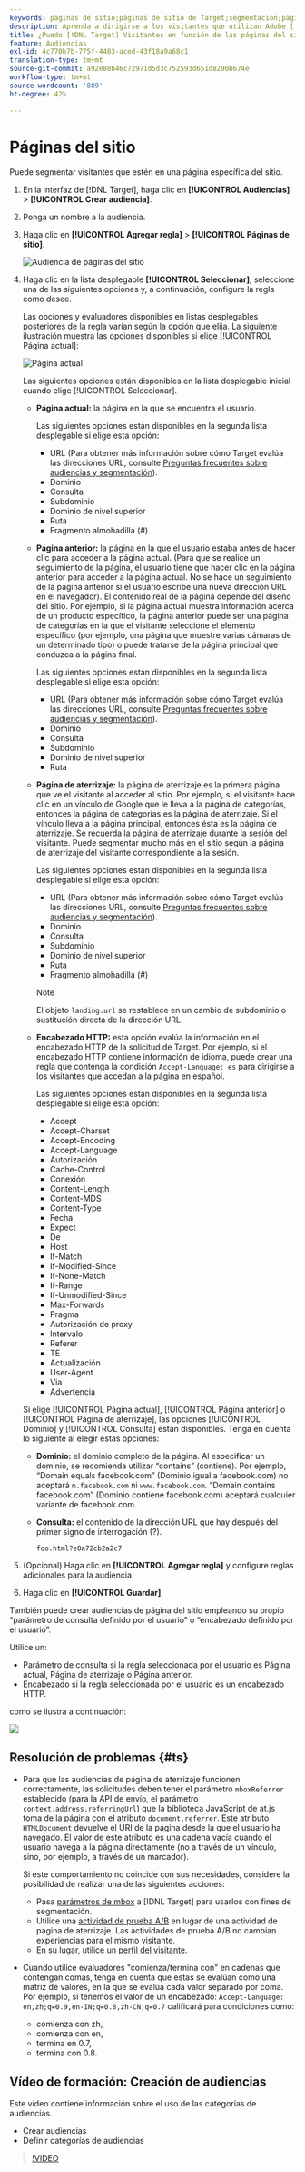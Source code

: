 ```yaml
---
keywords: páginas de sitio;páginas de sitio de Target;segmentación;página actual;página actual de Target;página anterior de Target;página de aterrizaje;página de aterrizaje de Target;encabezado http
description: Aprenda a dirigirse a los visitantes que utilizan Adobe [!DNL Target] que están en una página específica del sitio.
title: ¿Puedo [!DNL Target] Visitantes en función de las páginas del sitio?
feature: Audiencias
exl-id: 4c770b7b-775f-4483-aced-43f18a9a68c1
translation-type: tm+mt
source-git-commit: a92e88b46c72971d5d3c752593d651d8290b674e
workflow-type: tm+mt
source-wordcount: '889'
ht-degree: 42%

---
```


# Páginas del sitio

Puede segmentar visitantes que estén en una página específica del sitio.

1. En la interfaz de [!DNL Target], haga clic en **[!UICONTROL Audiencias]** > **[!UICONTROL Crear audiencia]**.
1. Ponga un nombre a la audiencia.
1. Haga clic en **[!UICONTROL Agregar regla]** > **[!UICONTROL Páginas de sitio]**.

   ![Audiencia de páginas del sitio](assets/target_site_pages.png)

1. Haga clic en la lista desplegable **[!UICONTROL Seleccionar]**, seleccione una de las siguientes opciones y, a continuación, configure la regla como desee.

   Las opciones y evaluadores disponibles en listas desplegables posteriores de la regla varían según la opción que elija. La siguiente ilustración muestra las opciones disponibles si elige [!UICONTROL Página actual]:

   ![Página actual](/help/c-target/c-audiences/c-target-rules/assets/current-page.png)

   Las siguientes opciones están disponibles en la lista desplegable inicial cuando elige [!UICONTROL Seleccionar].

   * **Página actual:** la página en la que se encuentra el usuario.

      Las siguientes opciones están disponibles en la segunda lista desplegable si elige esta opción:

      * URL (Para obtener más información sobre cómo Target evalúa las direcciones URL, consulte [Preguntas frecuentes sobre audiencias y segmentación](/help/c-target/c-troubleshooting-targets-and-audiences/troubleshooting-targets-and-audiences.md)).
      * Dominio
      * Consulta
      * Subdominio
      * Dominio de nivel superior
      * Ruta
      * Fragmento almohadilla (#)
   * **Página anterior:** la página en la que el usuario estaba antes de hacer clic para acceder a la página actual. (Para que se realice un seguimiento de la página, el usuario tiene que hacer clic en la página anterior para acceder a la página actual. No se hace un seguimiento de la página anterior si el usuario escribe una nueva dirección URL en el navegador). El contenido real de la página depende del diseño del sitio. Por ejemplo, si la página actual muestra información acerca de un producto específico, la página anterior puede ser una página de categorías en la que el visitante seleccione el elemento específico (por ejemplo, una página que muestre varias cámaras de un determinado tipo) o puede tratarse de la página principal que conduzca a la página final.

      Las siguientes opciones están disponibles en la segunda lista desplegable si elige esta opción:

      * URL (Para obtener más información sobre cómo Target evalúa las direcciones URL, consulte [Preguntas frecuentes sobre audiencias y segmentación](/help/c-target/c-troubleshooting-targets-and-audiences/troubleshooting-targets-and-audiences.md)).
      * Dominio
      * Consulta
      * Subdominio
      * Dominio de nivel superior
      * Ruta
   * **Página de aterrizaje:** la página de aterrizaje es la primera página que ve el visitante al acceder al sitio. Por ejemplo, si el visitante hace clic en un vínculo de Google que le lleva a la página de categorías, entonces la página de categorías es la página de aterrizaje. Si el vínculo lleva a la página principal, entonces ésta es la página de aterrizaje. Se recuerda la página de aterrizaje durante la sesión del visitante. Puede segmentar mucho más en el sitio según la página de aterrizaje del visitante correspondiente a la sesión.

      Las siguientes opciones están disponibles en la segunda lista desplegable si elige esta opción:

      * URL (Para obtener más información sobre cómo Target evalúa las direcciones URL, consulte [Preguntas frecuentes sobre audiencias y segmentación](/help/c-target/c-troubleshooting-targets-and-audiences/troubleshooting-targets-and-audiences.md)).
      * Dominio
      * Consulta
      * Subdominio
      * Dominio de nivel superior
      * Ruta
      * Fragmento almohadilla (#)

      >[!NOTE]
      >
      >El objeto `landing.url` se restablece en un cambio de subdominio o sustitución directa de la dirección URL.

   * **Encabezado HTTP:** esta opción evalúa la información en el encabezado HTTP de la solicitud de Target. Por ejemplo, si el encabezado HTTP contiene información de idioma, puede crear una regla que contenga la condición `Accept-Language: es` para dirigirse a los visitantes que accedan a la página en español.

      Las siguientes opciones están disponibles en la segunda lista desplegable si elige esta opción:

      * Accept
      * Accept-Charset
      * Accept-Encoding
      * Accept-Language
      * Autorización
      * Cache-Control
      * Conexión
      * Content-Length
      * Content-MDS
      * Content-Type
      * Fecha
      * Expect
      * De
      * Host
      * If-Match
      * If-Modified-Since
      * If-None-Match
      * If-Range
      * If-Unmodified-Since
      * Max-Forwards
      * Pragma
      * Autorización de proxy
      * Intervalo
      * Referer
      * TE
      * Actualización
      * User-Agent
      * Via
      * Advertencia

   Si elige [!UICONTROL Página actual], [!UICONTROL Página anterior] o [!UICONTROL Página de aterrizaje], las opciones [!UICONTROL Dominio] y [!UICONTROL Consulta] están disponibles. Tenga en cuenta lo siguiente al elegir estas opciones:

   * **Dominio:** el dominio completo de la página. Al especificar un dominio, se recomienda utilizar “contains” (contiene). Por ejemplo, “Domain equals facebook.com” (Dominio igual a facebook.com) no aceptará `m.facebook.com` ni `www.facebook.com`. “Domain contains facebook.com” (Dominio contiene facebook.com) aceptará cualquier variante de facebook.com.
   * **Consulta:** el contenido de la dirección URL que hay después del primer signo de interrogación (?).

      `foo.html?e0a72cb2a2c7`





1. (Opcional) Haga clic en **[!UICONTROL Agregar regla]** y configure reglas adicionales para la audiencia.
1. Haga clic en **[!UICONTROL Guardar]**.

También puede crear audiencias de página del sitio empleando su propio “parámetro de consulta definido por el usuario” o “encabezado definido por el usuario”.

Utilice un:

* Parámetro de consulta si la regla seleccionada por el usuario es Página actual, Página de aterrizaje o Página anterior.
* Encabezado si la regla seleccionada por el usuario es un encabezado HTTP.

como se ilustra a continuación:

![](assets/site_pages.png)

## Resolución de problemas {#ts}

* Para que las audiencias de página de aterrizaje funcionen correctamente, las solicitudes deben tener el parámetro `mboxReferrer` establecido (para la API de envío, el parámetro `context.address.referringUrl`) que la biblioteca JavaScript de at.js toma de la página con el atributo `document.referrer`. Este atributo `HTMLDocument` devuelve el URI de la página desde la que el usuario ha navegado. El valor de este atributo es una cadena vacía cuando el usuario navega a la página directamente (no a través de un vínculo, sino, por ejemplo, a través de un marcador).

   Si este comportamiento no coincide con sus necesidades, considere la posibilidad de realizar una de las siguientes acciones:

   * Pasa [parámetros de mbox](/help/c-implementing-target/c-implementing-target-for-client-side-web/t-mbox-download/c-understanding-global-mbox/pass-parameters-to-global-mbox.md) a [!DNL Target] para usarlos con fines de segmentación.
   * Utilice una [actividad de prueba A/B](/help/c-activities/t-test-ab/test-ab.md) en lugar de una actividad de página de aterrizaje. Las actividades de prueba A/B no cambian experiencias para el mismo visitante.
   * En su lugar, utilice un [perfil del visitante](/help/c-target/c-audiences/c-target-rules/visitor-profile.md).

* Cuando utilice evaluadores &quot;comienza/termina con&quot; en cadenas que contengan comas, tenga en cuenta que estas
se evalúan como una matriz de valores, en la que se evalúa cada valor separado por coma. Por ejemplo, si tenemos el valor de un encabezado: `Accept-Language: en,zh;q=0.9,en-IN;q=0.8,zh-CN;q=0.7` calificará para condiciones como:
   * comienza con zh,
   * comienza con en,
   * termina en 0.7,
   * termina con 0.8.

## Vídeo de formación: Creación de audiencias

Este vídeo contiene información sobre el uso de las categorías de audiencias.

* Crear audiencias
* Definir categorías de audiencias

>[!VIDEO](https://video.tv.adobe.com/v/17392)

